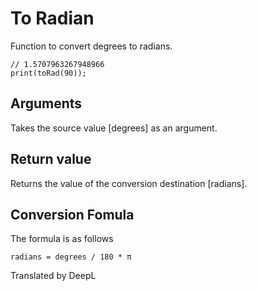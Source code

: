 # To Radian

Function to convert degrees to radians.

```
// 1.5707963267948966
print(toRad(90));
```

## Arguments

Takes the source value [degrees] as an argument.

## Return value

Returns the value of the conversion destination [radians].

## Conversion Fomula

The formula is as follows

```
radians = degrees / 180 * π
```

Translated by DeepL